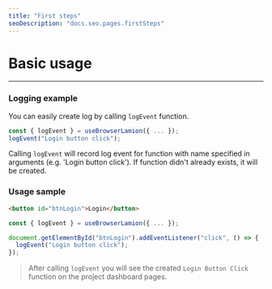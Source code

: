```yaml
---
title: "First steps"
seoDescription: "docs.seo.pages.firstSteps"
---
```


# Basic usage

---

### Logging example

You can easily create log by calling `logEvent` function.

```js
const { logEvent } = useBrowserLamion({ ... });
logEvent("Login button click");
```

Calling `logEvent` will record log event for function with name specified in arguments (e.g. 'Login button click').
If function didn't already exists, it will be created.


### Usage sample

```html
<button id="btnLogin">Login</button>
```

```js
const { logEvent } = useBrowserLamion({ ... });

document.getElementById("btnLogin").addEventListener("click", () => {
  logEvent("Login button click");
});
```

> After calling `logEvent` you will see the created `Login Button Click` function on the project dashboard pages.
